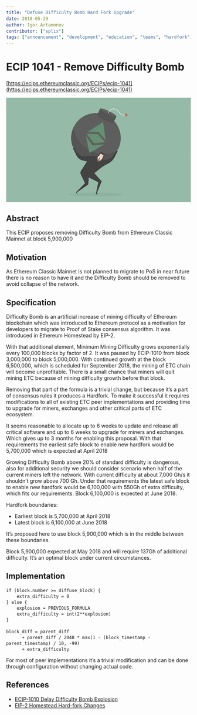 ```yaml
---
title: "Defuse Difficulty Bomb Hard Fork Upgrade"
date: 2018-05-29
author: Igor Artamonov
contributor: ["splix"]
tags: ["announcement", "development", "education", "teams", "hardfork"]
---
```


# ECIP 1041 - Remove Difficulty Bomb

[https://ecips.ethereumclassic.org/ECIPs/ecip-1041](https://ecips.ethereumclassic.org/ECIPs/ecip-1041)

![Defuse Difficulty Bomb Hard Fork Upgrade](./hardfork_difficulty_bomb.jpg)

## Abstract

This ECIP proposes removing Difficulty Bomb from Ethereum Classic Mainnet at block 5,900,000

## Motivation

As Ethereum Classic Mainnet is not planned to migrate to PoS in near future there is no reason to have it and the Difficulty Bomb should be removed to avoid collapse of the network.

## Specification

Difficulty Bomb is an artificial increase of mining difficulty of Ethereum blockchain which was introduced to Ethereum protocol as a motivation for developers to migrate to Proof of Stake consensus algorithm. It was introduced in Ethereum Homestead by EIP-2.

With that additional element, Minimum Mining Difficulty grows exponentially every 100,000 blocks by factor of 2. It was paused by ECIP-1010 from block 3,000,000 to block 5,000,000. With continued growth at the block 6,500,000, which is scheduled for September 2018, the mining of ETC chain will become unprofitable. There is a small chance that miners will quit mining ETC because of mining difficulty growth before that block.

Removing that part of the formula is a trivial change, but because it’s a part of consensus rules it produces a Hardfork. To make it successful it requires modifications to all of existing ETC peer implementations and providing time to upgrade for miners, exchanges and other critical parts of ETC ecosystem.

It seems reasonable to allocate up to 6 weeks to update and release all critical software and up to 6 weeks to upgrade for miners and exchanges. Which gives up to 3 months for enabling this proposal. With that requirements the earliest safe block to enable new hardfork would be 5,700,000 which is expected at April 2018

Growing Difficulty Bomb above 20% of standard difficulty is dangerous, also for additional security we should consider scenario when half of the current miners left the network. With current difficulty at about 7,000 Gh/s it shouldn’t grow above 700 Gh. Under that requirements the latest safe block to enable new hardfork would be 6,100,000 with 550Gh of extra difficulty, which fits our requirements. Block 6,100,000 is expected at June 2018.

Hardfork boundaries:

* Earliest block is 5,700,000 at April 2018
* Latest block is 6,100,000 at June 2018

It’s proposed here to use block 5,900,000 which is in the middle between these boundaries.

Block 5,900,000 expected at May 2018 and will require 137Gh of additional difficulty. It’s an optimal block under current circumstances.

## Implementation

```
if (block.number >= diffuse_block) {
    extra_difficulty = 0
} else {
    explosion = PREVIOUS_FORMULA
    extra_difficulty = int(2**explosion)
}

block_diff = parent_diff
      + parent_diff / 2048 * max(1 - (block_timestamp - parent_timestamp) / 10, -99)
      + extra_difficulty
```

For most of peer implementations it’s a trivial modification and can be done through configuration without changing actual code.

## References

* [ECIP-1010 Delay Difficulty Bomb Explosion](https://ecips.ethereumclassic.org/ECIPs/eip-1010)
* [EIP-2 Homestead Hard-fork Changes](https://eips.ethereum.org/EIPS/eip-2)
